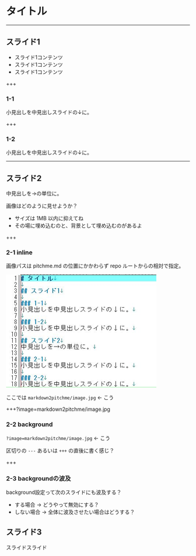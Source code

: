 # タイトル

---

## スライド1
- スライド1コンテンツ
- スライド1コンテンツ
- スライド1コンテンツ

+++

### 1-1
小見出しを中見出しスライドの↓に。

+++

### 1-2
小見出しを中見出しスライドの↓に。

---

## スライド2
中見出しを→の単位に。

画像はどのように見せようか？

- サイズは 1MB 以内に抑えてね
- その場に埋め込むのと、背景として埋め込むのがあるよ

+++

### 2-1 inline
画像パスは pitchme.md の位置にかかわらず repo ルートからの相対で指定。

![image.jpg](markdown2pitchme/image.jpg)

ここでは `markdown2pitchme/image.jpg` ← こう

+++?image=markdown2pitchme/image.jpg

### 2-2 background
`?image=markdown2pitchme/image.jpg` ← こう

区切りの `---` あるいは `+++` の直後に書く感じ？

+++

### 2-3 backgroundの波及
background設定って次のスライドにも波及する？

- する場合 → どうやって無効にする？
- しない場合 → 全体に波及させたい場合はどうする？

## スライド3
スライドスライド
